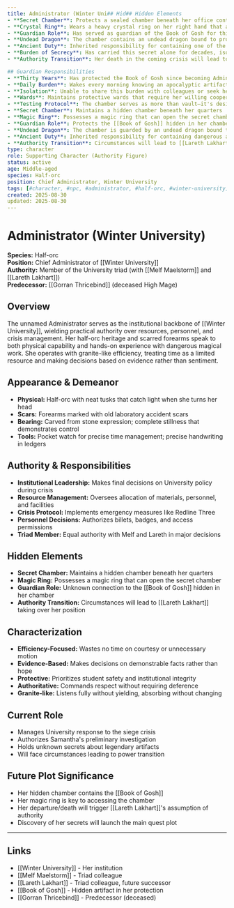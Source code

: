 ```yaml
---
title: Administrator (Winter Uni## Hid## Hidden Elements
- **Secret Chamber**: Protects a sealed chamber beneath her office containing the [[Book of Gosh]]
- **Crystal Ring**: Wears a heavy crystal ring on her right hand that absorbs light and serves as key to the chamber
- **Guardian Role**: Has served as guardian of the Book of Gosh for thirty years
- **Undead Dragon**: The chamber contains an undead dragon bound to protect and test worthiness of those seeking the artifacts
- **Ancient Duty**: Inherited responsibility for containing one of the most dangerous artifacts in three realms
- **Burden of Secrecy**: Has carried this secret alone for decades, isolated from even close colleagues
- **Authority Transition**: Her death in the coming crisis will lead to [[Lareth Lakhart]] becoming University Administrator

## Guardian Responsibilities
- **Thirty Years**: Has protected the Book of Gosh since becoming Administrator
- **Daily Burden**: Wakes every morning knowing an apocalyptic artifact sits beneath her office
- **Isolation**: Unable to share this burden with colleagues or seek help
- **Wards**: Maintains protective wards that require her willing cooperation to bypass
- **Testing Protocol**: The chamber serves as more than vault—it's designed to test spiritual worthinesslements
- **Secret Chamber**: Maintains a hidden chamber beneath her quarters
- **Magic Ring**: Possesses a magic ring that can open the secret chamber
- **Guardian Role**: Protects the [[Book of Gosh]] hidden in her chamber
- **Undead Dragon**: The chamber is guarded by an undead dragon bound to protect the book
- **Ancient Duty**: Inherited responsibility for containing dangerous artifacts
- **Authority Transition**: Circumstances will lead to [[Lareth Lakhart]] taking over her positionty)
type: character
role: Supporting Character (Authority Figure)
status: active
age: Middle-aged
species: Half-orc
position: Chief Administrator, Winter University
tags: [#character, #npc, #administrator, #half-orc, #winter-university]
created: 2025-08-30
updated: 2025-08-30
---
```


# Administrator (Winter University)

**Species:** Half-orc  
**Position:** Chief Administrator of [[Winter University]]  
**Authority:** Member of the University triad (with [[Melf Maelstorm]] and [[Lareth Lakhart]])  
**Predecessor:** [[Gorran Thricebind]] (deceased High Mage)  

## Overview

The unnamed Administrator serves as the institutional backbone of [[Winter University]], wielding practical authority over resources, personnel, and crisis management. Her half-orc heritage and scarred forearms speak to both physical capability and hands-on experience with dangerous magical work. She operates with granite-like efficiency, treating time as a limited resource and making decisions based on evidence rather than sentiment.

## Appearance & Demeanor
- **Physical:** Half-orc with neat tusks that catch light when she turns her head
- **Scars:** Forearms marked with old laboratory accident scars
- **Bearing:** Carved from stone expression; complete stillness that demonstrates control
- **Tools:** Pocket watch for precise time management; precise handwriting in ledgers

## Authority & Responsibilities
- **Institutional Leadership:** Makes final decisions on University policy during crisis
- **Resource Management:** Oversees allocation of materials, personnel, and facilities
- **Crisis Protocol:** Implements emergency measures like Redline Three
- **Personnel Decisions:** Authorizes billets, badges, and access permissions
- **Triad Member:** Equal authority with Melf and Lareth in major decisions

## Hidden Elements
- **Secret Chamber:** Maintains a hidden chamber beneath her quarters
- **Magic Ring:** Possesses a magic ring that can open the secret chamber
- **Guardian Role:** Unknown connection to the [[Book of Gosh]] hidden in her chamber
- **Authority Transition:** Circumstances will lead to [[Lareth Lakhart]] taking over her position

## Characterization
- **Efficiency-Focused:** Wastes no time on courtesy or unnecessary motion
- **Evidence-Based:** Makes decisions on demonstrable facts rather than hope
- **Protective:** Prioritizes student safety and institutional integrity
- **Authoritative:** Commands respect without requiring deference
- **Granite-like:** Listens fully without yielding, absorbing without changing

## Current Role
- Manages University response to the siege crisis
- Authorizes Samantha's preliminary investigation
- Holds unknown secrets about legendary artifacts
- Will face circumstances leading to power transition

## Future Plot Significance
- Her hidden chamber contains the [[Book of Gosh]]
- Her magic ring is key to accessing the chamber
- Her departure/death will trigger [[Lareth Lakhart]]'s assumption of authority
- Discovery of her secrets will launch the main quest plot

---

## Links
- [[Winter University]] - Her institution
- [[Melf Maelstorm]] - Triad colleague
- [[Lareth Lakhart]] - Triad colleague, future successor
- [[Book of Gosh]] - Hidden artifact in her protection
- [[Gorran Thricebind]] - Predecessor (deceased)
